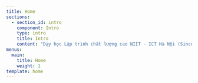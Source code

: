```yaml
---
title: Home
sections:
  - section_id: intro
    component: Intro
    type: intro
    title: Intro
    content: "Dạy học Lập trình chất lượng cao NIIT - ICT Hà Nội (Since 2002). Học làm Lập trình viên. Hành động ngay!\r\n\r\n#niiticthanoi #hoclaptrinh #khoahoclaptrinh #hoclaptrinhjava #hoclaptrinhphp"
menus:
  main:
    title: Home
    weight: 1
template: home
---
```

